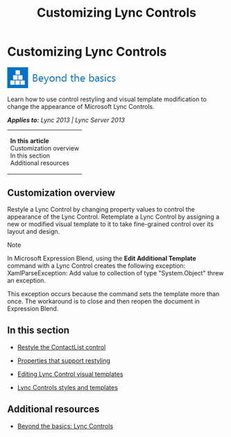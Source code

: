 ﻿---
title: Customizing Lync Controls
TOCTitle: Customizing Lync Controls
ms:assetid: 1c1e3494-179b-40eb-afa7-0392bce33024
ms:mtpsurl: https://msdn.microsoft.com/en-us/library/JJ937270(v=office.15)
ms:contentKeyID: 50877089
ms.date: 07/24/2014
mtps_version: v=office.15
---

# Customizing Lync Controls

![Beyond the basics topic](images/JJ945548.mod_icon_beyondbasics_long(Office.15).png "Beyond the basics topic")

Learn how to use control restyling and visual template modification to change the appearance of Microsoft Lync Controls.


_**Applies to:** Lync 2013 | Lync Server 2013_

<table>
<colgroup>
<col style="width: 100%" />
</colgroup>
<tbody>
<tr class="odd">
<td><p><strong>In this article</strong><br />
Customization overview<br />
In this section<br />
Additional resources</p></td>
</tr>
</tbody>
</table>


## Customization overview

Restyle a Lync Control by changing property values to control the appearance of the Lync Control. Retemplate a Lync Control by assigning a new or modified visual template to it to take fine-grained control over its layout and design.


> [!NOTE]
> <P>In Microsoft Expression Blend, using the <STRONG>Edit Additional Template</STRONG> command with a Lync Control creates the following exception: XamlParseException: Add value to collection of type "System.Object" threw an exception.</P>
> <P>This exception occurs because the command sets the template more than once. The workaround is to close and then reopen the document in Expression Blend.</P>



## In this section

  - [Restyle the ContactList control](restyle-the-contactlist-control.md)

  - [Properties that support restyling](properties-that-support-restyling.md)

  - [Editing Lync Control visual templates](editing-lync-control-visual-templates.md)

  - [Lync Controls styles and templates](lync-controls-styles-and-templates.md)

## Additional resources

  - [Beyond the basics: Lync Controls](beyond-the-basics-lync-controls.md)

